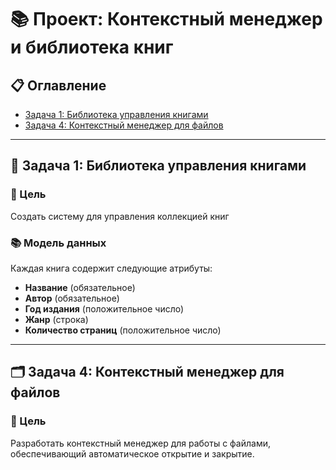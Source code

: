 # 📚 Проект: Контекстный менеджер и библиотека книг

## 📋 Оглавление
- [Задача 1: Библиотека управления книгами](#-задача-1-библиотека-управления-книгами)
- [Задача 4: Контекстный менеджер для файлов](#-задача-4-контекстный-менеджер-для-файлов)

---
## 📖 Задача 1: Библиотека управления книгами

### 🎯 Цель
Создать систему для управления коллекцией книг 

### 📚 Модель данных
Каждая книга содержит следующие атрибуты:
- **Название** (обязательное)
- **Автор** (обязательное) 
- **Год издания** (положительное число)
- **Жанр** (строка)
- **Количество страниц** (положительное число)

---

## 🗂️ Задача 4: Контекстный менеджер для файлов

### 🎯 Цель
Разработать контекстный менеджер для работы с файлами, обеспечивающий автоматическое открытие и закрытие.